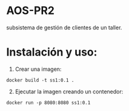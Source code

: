 # AOS-PR2
 
subsistema de gestión de clientes de un taller.

# Instalación y uso:

1. Crear una imagen:
```
docker build -t ss1:0.1 .
```

2. Ejecutar la imagen creando un contenedor:
```
docker run -p 8080:8080 ss1:0.1
```
